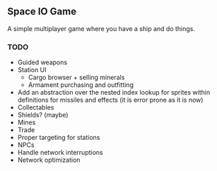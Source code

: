 ## Space IO Game

A simple multiplayer game where you have a ship and do things.

### TODO

- Guided weapons
- Station UI
  * Cargo browser + selling minerals
  * Armament purchasing and outfitting
- Add an abstraction over the nested index lookup for sprites within definitions for missiles and effects (it is error prone as it is now)
- Collectables
- Shields? (maybe)
- Mines
- Trade
- Proper targeting for stations
- NPCs
- Handle network interruptions
- Network optimization
